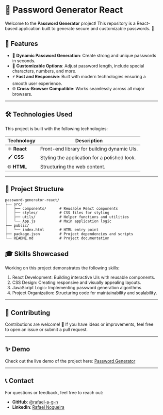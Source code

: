 # 🔐 Password Generator React

Welcome to the **Password Generator** project! This repository is a React-based application built to generate secure and customizable passwords. 🚀

## 🌟 Features

- 🔄 **Dynamic Password Generation**: Create strong and unique passwords in seconds.
- 🎨 **Customizable Options**: Adjust password length, include special characters, numbers, and more.
- ⚡ **Fast and Responsive**: Built with modern technologies ensuring a smooth user experience.
- 🌐 **Cross-Browser Compatible**: Works seamlessly across all major browsers.

---

## 🛠️ Technologies Used

This project is built with the following technologies:

| Technology     | Description                                      |
|----------------|--------------------------------------------------|
| ⚛️ **React**   | Front-end library for building dynamic UIs.      |
| 🖌️ **CSS**     | Styling the application for a polished look.     |
| 🌐 **HTML**    | Structuring the web content.                     |

---

## 📂 Project Structure

```plaintext
password-generator-react/
├── src/
│   ├── components/      # Reusable React components
│   ├── styles/          # CSS files for styling
│   ├── utils/           # Helper functions and utilities
│   └── App.js           # Main application logic
├── public/
│   └── index.html       # HTML entry point
├── package.json         # Project dependencies and scripts
└── README.md            # Project documentation
```

## 🎓 Skills Showcased
Working on this project demonstrates the following skills:

1. React Development: Building interactive UIs with reusable components.
2. CSS Design: Creating responsive and visually appealing layouts.
3. JavaScript Logic: Implementing password generation algorithms.
4. Project Organization: Structuring code for maintainability and scalability.

---

## 🧩 Contributing
Contributions are welcome! 🎉 If you have ideas or improvements, feel free to open an issue or submit a pull request.

---

## ✨ Demo
Check out the live demo of the project here: [Password Generator](https://password-generator-react-beige.vercel.app/)

---

## 📞 Contact
For questions or feedback, feel free to reach out:

- **GitHub**: [@rafael-a-g-n](https://github.com/rafael-a-g-n)
- **LinkedIn**: [Rafael Nogueira](https://www.linkedin.com/in/ragn/)

